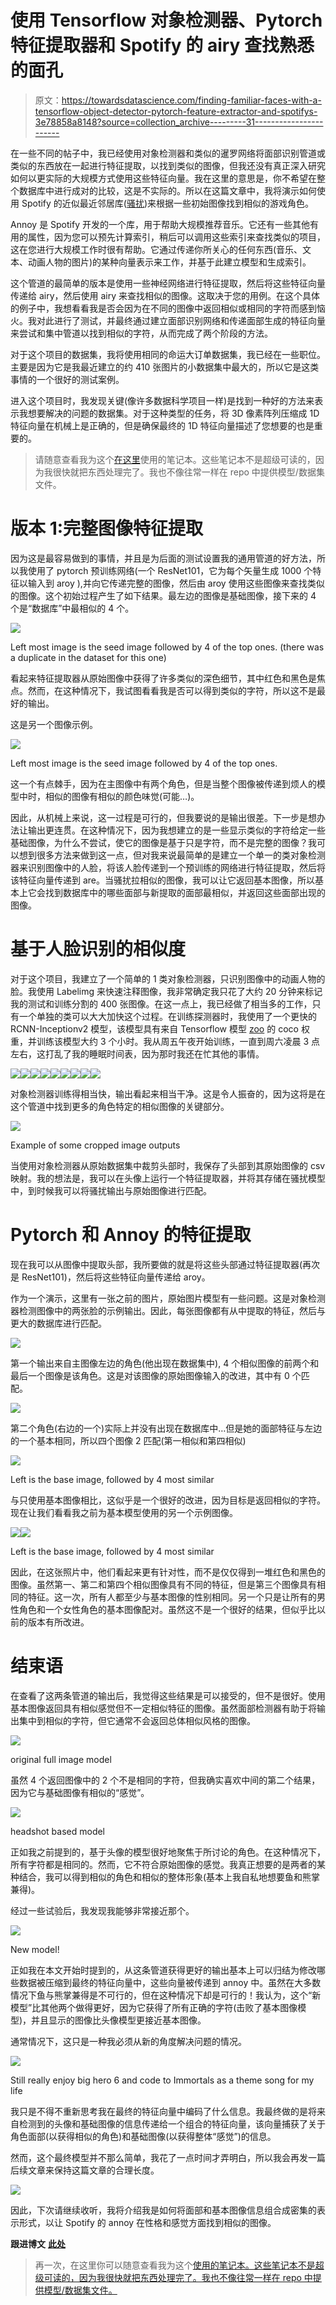 # 使用 Tensorflow 对象检测器、Pytorch 特征提取器和 Spotify 的 airy 查找熟悉的面孔

> 原文：<https://towardsdatascience.com/finding-familiar-faces-with-a-tensorflow-object-detector-pytorch-feature-extractor-and-spotifys-3e78858a8148?source=collection_archive---------31----------------------->

在一些不同的帖子中，我已经使用对象检测器和类似的暹罗网络将面部识别管道或类似的东西放在一起进行特征提取，以找到类似的图像，但我还没有真正深入研究如何以更实际的大规模方式使用这些特征向量。我在这里的意思是，你不希望在整个数据库中进行成对的比较，这是不实际的。所以在这篇文章中，我将演示如何使用 Spotify 的近似最近邻居库([骚扰](https://github.com/spotify/annoy))来根据一些初始图像找到相似的游戏角色。

Annoy 是 Spotify 开发的一个库，用于帮助大规模推荐音乐。它还有一些其他有用的属性，因为您可以预先计算索引，稍后可以调用这些索引来查找类似的项目，这在您进行大规模工作时很有帮助。它通过传递你所关心的任何东西(音乐、文本、动画人物的图片)的某种向量表示来工作，并基于此建立模型和生成索引。

这个管道的最简单的版本是使用一些神经网络进行特征提取，然后将这些特征向量传递给 airy，然后使用 airy 来查找相似的图像。这取决于您的用例。在这个具体的例子中，我想看看我是否会因为在不同的图像中返回相似或相同的字符而感到恼火。我对此进行了测试，并最终通过建立面部识别网络和传递面部生成的特征向量来尝试和集中管道以找到相似的字符，从而完成了两个阶段的方法。

对于这个项目的数据集，我将使用相同的命运大订单数据集，我已经在一些职位。主要是因为它是我最近建立的约 410 张图片的小数据集中最大的，所以它是这类事情的一个很好的测试案例。

进入这个项目时，我发现关键(像许多数据科学项目一样)是找到一种好的方法来表示我想要解决的问题的数据集。对于这种类型的任务，将 3D 像素阵列压缩成 1D 特征向量在机械上是正确的，但是确保最终的 1D 特征向量描述了您想要的也是重要的。

> 请随意查看我为这个[在这里](https://github.com/sugi-chan/fgo_face_similarity)使用的笔记本。这些笔记本不是超级可读的，因为我很快就把东西处理完了。我也不像往常一样在 repo 中提供模型/数据集文件。

# 版本 1:完整图像特征提取

因为这是最容易做到的事情，并且是为后面的测试设置我的通用管道的好方法，所以我使用了 pytorch 预训练网络(一个 ResNet101，它为每个矢量生成 1000 个特征以输入到 aroy ),并向它传递完整的图像，然后由 aroy 使用这些图像来查找类似的图像。这个初始过程产生了如下结果。最左边的图像是基础图像，接下来的 4 个是“数据库”中最相似的 4 个。

![](img/4d443ef8aae29bb8b75509e84eb4b43e.png)

Left most image is the seed image followed by 4 of the top ones. (there was a duplicate in the dataset for this one)

看起来特征提取器从原始图像中获得了许多类似的深色细节，其中红色和黑色是焦点。然而，在这种情况下，我试图看看我是否可以得到类似的字符，所以这不是最好的输出。

这是另一个图像示例。

![](img/8084b328ce0f1adb2b696be0f56f295f.png)

Left most image is the seed image followed by 4 of the top ones.

这一个有点棘手，因为在主图像中有两个角色，但是当整个图像被传递到烦人的模型中时，相似的图像有相似的颜色味觉(可能…)。

因此，从机械上来说，这一过程是可行的，但我要说的是输出很差。下一步是想办法让输出更连贯。在这种情况下，因为我想建立的是一些显示类似的字符给定一些基础图像，为什么不尝试，使它的图像是基于只是字符，而不是完整的图像？我可以想到很多方法来做到这一点，但对我来说最简单的是建立一个单一的类对象检测器来识别图像中的人脸，将该人脸传递到一个预训练的网络进行特征提取，然后将该特征向量传递到 are。当骚扰拉相似的图像，我可以让它返回基本图像，所以基本上它会找到数据库中的哪些面部与新提取的面部最相似，并返回这些面部出现的图像。

# 基于人脸识别的相似度

对于这个项目，我建立了一个简单的 1 类对象检测器，只识别图像中的动画人物的脸。我使用 Labelimg 来快速注释图像，我非常确定我只花了大约 20 分钟来标记我的测试和训练分割的 400 张图像。在这一点上，我已经做了相当多的工作，只有一个单独的类可以大大加快这个过程。在训练探测器时，我使用了一个更快的 RCNN-Inceptionv2 模型，该模型具有来自 Tensorflow 模型 [zoo](https://github.com/tensorflow/models/blob/master/research/object_detection/g3doc/detection_model_zoo.md) 的 coco 权重，并训练该模型大约 3 个小时。我从周五午夜开始训练，一直到周六凌晨 3 点左右，这打乱了我的睡眠时间表，因为那时我还在忙其他的事情。

![](img/d6249d9e93605864c12a186882d60b0a.png)![](img/9a4fcc3eb43b133c9aa3d5f3ef24be6c.png)![](img/a7e5f402459b2361324f721447f11cc0.png)![](img/22869c21b4bf900afd650ce53d08c020.png)![](img/9c3d847825b74896b9e67125b8e74ae2.png)![](img/7e7c87c96b8746011adcc1f68dc83c43.png)![](img/98a9539a59c17051a5abc980bc3a20dc.png)![](img/12501204c8dae3f41c672476d909dd5b.png)![](img/50dba9b6c409f5702d1c9a1e4dd10c9c.png)

对象检测器训练得相当快，输出看起来相当干净。这是令人振奋的，因为这将是在这个管道中找到更多的角色特定的相似图像的关键部分。

![](img/bf1129e5f594a264f696eaea6689e877.png)

Example of some cropped image outputs

当使用对象检测器从原始数据集中裁剪头部时，我保存了头部到其原始图像的 csv 映射。我的想法是，我可以在头像上运行一个特征提取器，并将其存储在骚扰模型中，到时候我可以将骚扰输出与原始图像进行匹配。

# Pytorch 和 Annoy 的特征提取

现在我可以从图像中提取头部，我所要做的就是将这些头部通过特征提取器(再次是 ResNet101)，然后将这些特征向量传递给 aroy。

作为一个演示，这里有一张之前的图片，原始图片模型有一些问题。这是对象检测器检测图像中的两张脸的示例输出。因此，每张图像都有从中提取的特征，然后与更大的数据库进行匹配。

![](img/ceb3ea09f80dc9e46520bfd5a25f367c.png)

第一个输出来自主图像左边的角色(他出现在数据集中), 4 个相似图像的前两个和最后一个图像是该角色。这是对该图像的原始图像输入的改进，其中有 0 个匹配。

![](img/2b6038e325d2df56291ff9f91a724f86.png)

第二个角色(右边的一个)实际上并没有出现在数据库中…但是她的面部特征与左边的一个基本相同，所以四个图像 2 匹配(第一相似和第四相似)

![](img/061cc6665d2ce2513795045e4c37eb00.png)

Left is the base image, followed by 4 most similar

与只使用基本图像相比，这似乎是一个很好的改进，因为目标是返回相似的字符。现在让我们看看我之前为基本模型使用的另一个示例图像。

![](img/5b0f965b8fff1ffe8a69f05ee4328529.png)![](img/594f725b9a170f3f95ec728c6e36b02f.png)

Left is the base image, followed by 4 most similar

因此，在这张照片中，他们看起来更有针对性，而不是仅仅得到一堆红色和黑色的图像。虽然第一、第二和第四个相似图像具有不同的特征，但是第三个图像具有相同的特征。这一次，所有人都至少与基本图像的性别相同。另一个只是让所有的男性角色和一个女性角色的基本图像配对。虽然这不是一个很好的结果，但似乎比以前的版本有所改进。

# 结束语

在查看了这两条管道的输出后，我觉得这些结果是可以接受的，但不是很好。使用基本图像返回具有相似感觉但不一定相似特征的图像。虽然面部检测器有助于将输出集中到相似的字符，但它通常不会返回总体相似风格的图像。

![](img/f239350fed10d3d7dd112e6eed925db8.png)

original full image model

虽然 4 个返回图像中的 2 个不是相同的字符，但我确实喜欢中间的第二个结果，因为它与基础图像有相似的“感觉”。

![](img/f410ceab9433223c55b2a9e4d40a4960.png)

headshot based model

正如我之前提到的，基于头像的模型很好地聚焦于所讨论的角色。在这种情况下，所有字符都是相同的。然而，它不符合原始图像的感觉。我真正想要的是两者的某种结合，我可以得到相似的角色和相似的整体形象(基本上我自私地想要鱼和熊掌兼得)。

经过一些试验后，我发现我能够非常接近那个。

![](img/23bc0dad5d59cb5dde626143a193fe96.png)

New model!

正如我在本文开始时提到的，从这条管道获得更好的输出基本上可以归结为修改哪些数据被压缩到最终的特征向量中，这些向量被传递到 annoy 中。虽然在大多数情况下鱼与熊掌兼得是不可行的，但在这种情况下却是可行的！我认为，这个“新模型”比其他两个做得更好，因为它获得了所有正确的字符(击败了基本图像模型)，并且显示的图像比头像模型更接近基本图像。

通常情况下，这只是一种我必须从新的角度解决问题的情况。

![](img/a908a6f33083403f6f6a54118e6623d9.png)

Still really enjoy big hero 6 and code to Immortals as a theme song for my life

我只是不得不重新思考我在最终的特征向量中编码了什么信息。我最终做的是将来自检测到的头像和基础图像的信息传递给一个组合的特征向量，该向量捕获了关于角色面部(以获得相似的角色)和基础图像(以获得整体“感觉”)的信息。

然而，这个最终模型并不那么简单，我花了一点时间才弄明白，所以我会再发一篇后续文章来保持这篇文章的合理长度。

![](img/4c6c82a587e5c8ea843975bf230b6bc7.png)

因此，下次请继续收听，我将介绍我是如何将面部和基本图像信息组合成密集的表示形式，以让 Spotify 的 annoy 在性格和感觉方面找到相似的图像。

**跟进博文** [**此处**](/deeper-dive-into-finding-similar-faces-with-spotifys-annoy-tensorflow-and-pytorch-c434897bd627)

> 再一次，在这里你可以随意查看我为这个[使用的笔记本。这些笔记本不是超级可读的，因为我很快就把东西处理完了。我也不像往常一样在 repo 中提供模型/数据集文件。](https://github.com/sugi-chan/fgo_face_similarity)
